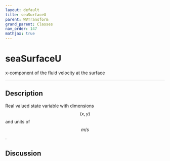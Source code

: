 ```yaml
---
layout: default
title: seaSurfaceU
parent: WVTransform
grand_parent: Classes
nav_order: 147
mathjax: true
---
```


#  seaSurfaceU

x-component of the fluid velocity at the surface


---

## Description
Real valued state variable with dimensions $$(x,y)$$ and units of $$m/s$$.

## Discussion

